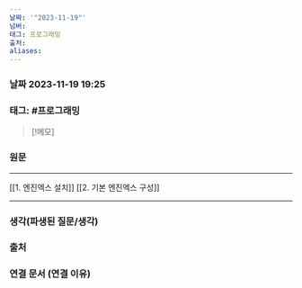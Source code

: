 ```yaml
---
날짜: '"2023-11-19"'
넘버: 
태그: 프로그래밍
출처: 
aliases:
---
```

### 날짜  2023-11-19 19:25

### 태그: #프로그래밍 

>[!메모]
>

### 원문
---
[[1. 엔진엑스 설치]]
[[2. 기본 엔진엑스 구성]]



---
### 생각(파생된 질문/생각)

### 출처

### 연결 문서 (연결 이유)
